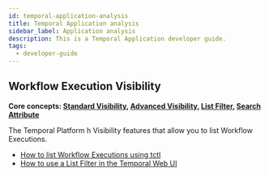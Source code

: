 ```yaml
---
id: temporal-application-analysis
title: Temporal Application analysis
sidebar_label: Application analysis
description: This is a Temporal Application developer guide.
tags:
  - developer-guide
---
```


## Workflow Execution Visibility

**Core concepts: [Standard Visibility](/docs/concepts/what-is-standard-visibility), [Advanced Visibility](/docs/concepts/what-is-advanced-visibility), [List Filter](/docs/concepts/what-is-a-list-filter), [Search Attribute](/docs/concepts/what-is-a-search-attribute)**

The Temporal Platform h Visibility features that allow you to list Workflow Executions.

- [How to list Workflow Executions using tctl](/docs/tctl/workflow/list)
- [How to use a List Filter in the Temporal Web UI](/docs/web-ui/how-to-use-a-list-filter-in-the-temporal-web-ui)
